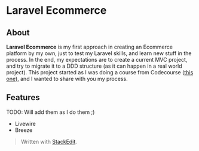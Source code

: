 # Laravel Ecommerce

## About

**Laravel Ecommerce** is my first approach in creating an Ecommerce platform by my own, just to test my Laravel skills, and learn new stuff in the process. In the end, my expectations are to create a current MVC project, and try to migrate it to a DDD structure (as it can happen in a real world project). This project started as I was doing a course from Codecourse ([this one](https://codecourse.com/courses/build-an-ecommerce-platform)), and I wanted to share with you my process.

## Features
TODO: Will add them as I do them ;)
- Livewire
- Breeze

> Written with [StackEdit](https://stackedit.io/).
